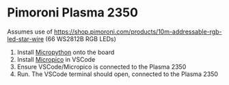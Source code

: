 # Pimoroni Plasma 2350

Assumes use of https://shop.pimoroni.com/products/10m-addressable-rgb-led-star-wire (66 WS2812B RGB LEDs)


1. Install [Micropython](https://github.com/pimoroni/pimoroni-pico-rp2350/releases) onto the board
2. Install [Micropico](https://marketplace.visualstudio.com/items?itemName=paulober.pico-w-go) in VSCode
3. Ensure VSCode/Micropico is connected to the Plasma 2350
4. Run. The VSCode terminal should open, connected to the Plasma 2350
